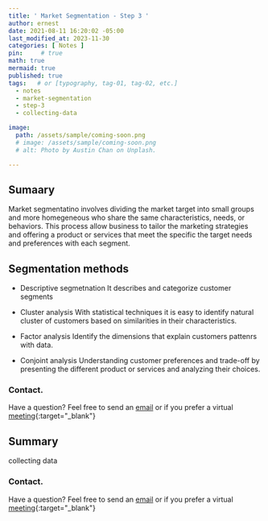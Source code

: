 ```yaml
---
title: ' Market Segmentation - Step 3 '
author: ernest
date: 2021-08-11 16:20:02 -05:00
last_modified_at: 2023-11-30
categories: [ Notes ]
pin:     # true
math: true
mermaid: true
published: true
tags:   # or [typography, tag-01, tag-02, etc.]
  - notes
  - market-segmentation
  - step-3
  - collecting-data

image: 
  path: /assets/sample/coming-soon.png
  # image: /assets/sample/coming-soon.png
  # alt: Photo by Austin Chan on Unplash.

---
```





## Sumaary
   Market segmentatino involves dividing the market target into small groups and more homegeneous who share the same characteristics, needs, or behaviors. This process allow business to tailor the marketing strategies and offering a product or services that meet the specific the target needs and preferences with each segment. 

## Segmentation methods

- Descriptive segmetnation 
   It describes and categorize customer segments

- Cluster analysis
   With statistical techniques it is easy to identify natural cluster of customers based on similarities in their characteristics.

- Factor analysis 
   Identify the dimensions that explain customers pattenrs with data.

- Conjoint analysis
   Understanding customer preferences and trade-off by presenting the different product or services and analyzing their choices.





### Contact. 

Have a question? Feel free to send an [email](mailto:s.ernest@gmx.us) or if you prefer a virtual [meeting]( https://calendly.com/s-earnest/15min ){:target="_blank"}






<!--  

Market segmentation involves dividing a heterogeneous market into smaller, more homogeneous groups of customers who share similar characteristics, needs, or behaviors. This process allows businesses to tailor their marketing strategies and offerings to better meet the specific needs and preferences of each segment. Here’s a more detailed look at the specifics of market segmentation:

1. **Identifying Segmentation Variables:**
   - **Demographic Segmentation:** Dividing the market based on demographic factors such as age, gender, income, occupation, education, marital status, and family size. For example, a company might target different age groups with age-appropriate products.
   
   - **Geographic Segmentation:** Segmenting based on geographic factors such as region, country, city size, climate, and population density. This helps in targeting consumers in specific geographical areas with localized marketing campaigns.
   
   - **Psychographic Segmentation:** Segmenting based on lifestyle, personality traits, values, interests, attitudes, and opinions. This approach helps in understanding consumer motivations and preferences. For instance, a company might target environmentally conscious consumers with eco-friendly products.
   
   - **Behavioral Segmentation:** Dividing the market based on consumer behavior, usage patterns, brand loyalty, benefits sought, and purchasing habits. This allows businesses to target consumers based on their buying behavior and needs. For example, frequent buyers might be offered loyalty rewards.
   
   - **Technographic Segmentation:** Segmenting based on technology adoption and usage patterns, such as device usage (e.g., mobile vs. desktop users) or digital behavior (e.g., social media engagement).

2. **Segmentation Criteria:**
   - When selecting segmentation criteria, it's important to ensure they are relevant, measurable, actionable, and distinct. This means the criteria should clearly differentiate one segment from another and provide actionable insights for marketing strategies.

3. **Segmentation Methods:**
   - **Descriptive Segmentation:** Using demographic, geographic, psychographic, or behavioral variables to describe and categorize customer segments.
   
   - **Cluster Analysis:** Using statistical techniques to identify natural groupings or clusters of customers based on similarities in their characteristics or behaviors.
   
   - **Factor Analysis:** Identifying underlying factors or dimensions that explain patterns in customer data and using these factors to segment the market.
   
   - **Conjoint Analysis:** Understanding customer preferences and trade-offs by presenting them with different product or service attributes and analyzing their choices.

4. **Segment Profiles:**
   - Developing detailed profiles for each segment that describe their characteristics, needs, preferences, behaviors, and purchasing patterns. This helps in understanding the unique requirements of each segment and designing targeted marketing strategies.

5. **Targeting Strategy:**
   - After segmenting the market, businesses select one or more segments (target segments) to focus their marketing efforts on. The targeting strategy can be differentiated (targeting multiple segments with different marketing strategies) or concentrated (focusing on one primary segment).

6. **Positioning Strategy:**
   - Developing a clear positioning strategy for each target segment to differentiate the brand and offerings in the minds of consumers. Positioning involves creating a unique perception of the brand relative to competitors and addressing the specific needs and preferences of the target segment.

7. **Implementation and Evaluation:**
   - Implementing marketing strategies and tactics tailored to each segment and continuously monitoring and evaluating their performance. This involves gathering feedback, measuring sales and profitability, and adjusting strategies based on market dynamics and consumer responses.

By effectively specifying market segmentation criteria, methods, and strategies, businesses can enhance their understanding of consumer needs, improve marketing efficiency, increase customer satisfaction, and achieve sustainable competitive advantage in the marketplace.






   -->


## Summary


collecting data 



### Contact. 

Have a question? Feel free to send an [email](mailto:s.ernest@gmx.us) or if you prefer a virtual [meeting]( https://calendly.com/s-earnest/15min ){:target="_blank"}


